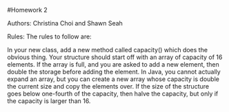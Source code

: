#Homework 2

Authors: Christina Choi and Shawn Seah

Rules:
The rules to follow are:

In your new class, add a new method called capacity() which does the obvious thing.
Your structure should start off with an array of capacity of 16 elements.
If the array is full, and you are asked to add a new element, then double the storage before adding the element. In Java, you cannot actually expand an array, but you can create a new array whose capacity is double the current size and copy the elements over.
If the size of the structure goes below one-fourth of the capacity, then halve the capacity, but only if the capacity is larger than 16.
